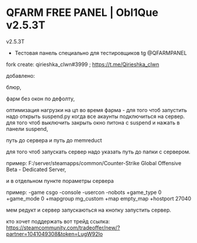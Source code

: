 # QFARM FREE PANEL | Obl1Que v2.5.3T
v2.5.3T

- Тестовая панель специально для тестировщиков tg @QFARMPANEL

fork create: qirieshka_clwn#3999 ; https://t.me/Qirieshka_clwn

добавлено:

блюр,

фарм без окон по дефолту,

оптимизация нагрузки на цп во время фарма - для того чтоб запустить надо открыть suspend.py когда все акаунты подключиться на сервер. для того чтоб выключить закрыть окно питона с suspend и нажать в панели suspend,

путь до сервера и путь до memreduct

для того чтоб запускать сервер надо указать путь до папки с сервером.

пример: F:/server/steamapps/common/Counter-Strike Global Offensive Beta - Dedicated Server,

и в отдельном пункте пораметры сервера

пример: -game csgo -console -usercon -nobots +game_type 0 +game_mode 0 +mapgroup mg_custom +map empty_map +hostport 27040

мем редукт и сервер запускаються на кнопку запустить сервер.

кто хочет поддержать вот трейд ссылка: https://steamcommunity.com/tradeoffer/new/?partner=1041049308&token=LugW92lo

